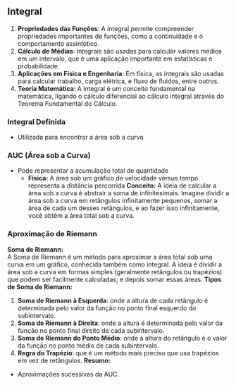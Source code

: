 ## Integral
 1. **Propriedades das Funções**: A integral permite compreender propriedades importantes de funções, como a continuidade e o comportamento assintótico.
2. **Cálculo de Médias**: Integrais são usadas para calcular valores médios em um intervalo, que é uma aplicação importante em estatísticas e probabilidade.
3. **Aplicações em Física e Engenharia**: Em física, as integrais são usadas para calcular trabalho, carga elétrica, e fluxo de fluidos, entre outros.
4. **Teoria Matemática**: A integral é um conceito fundamental na matemática, ligando o cálculo diferencial ao cálculo integral através do Teorema Fundamental do Cálculo.
### Integral Definida
- Utilizada para encontrar a área sob a curva
### AUC (Área sob a Curva) 
- Pode representar a acumulação total de quantidade
	- **Física:** A área sob um gráfico de velocidade versus tempo representa a distância percorrida
**Conceito:**
A ideia de calcular a área sob a curva é abstrair a soma de infinitesimais. Imagine dividir a área sob a curva em retângulos infinitamente pequenos, somar a área de cada um desses retângulos, e ao fazer isso infinitamente, você obtém a área total sob a curva.
### Aproximação de Riemann
 **Soma de Riemann:**  
	 A Soma de Riemann é um método para aproximar a área total sob uma curva em um gráfico, conhecida também como integral. A ideia é dividir a área sob a curva em formas simples (geralmente retângulos ou trapézios) que podem ser facilmente calculadas, e depois somar essas áreas.
**Tipos de Soma de Riemann:**
1. **Soma de Riemann à Esquerda**: onde a altura de cada retângulo é determinada pelo valor da função no ponto final esquerdo do subintervalo.
2. **Soma de Riemann à Direita**: onde a altura é determinada pelo valor da função no ponto final direito de cada subintervalo.
1. **Soma de Riemann do Ponto Médio**: onde a altura do retângulo é o valor da função no ponto médio de cada subintervalo.
2. **Regra do Trapézio**: que é um método mais preciso que usa trapézios em vez de retângulos.
**Resumo:**
- Aproximações sucessivas da AUC.